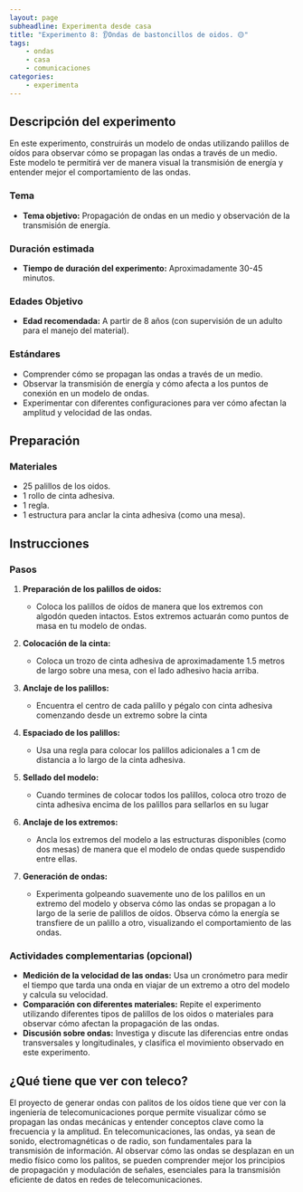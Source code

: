 ```yaml
---
layout: page
subheadline: Experimenta desde casa
title: "Experimento 8: 👂Ondas de bastoncillos de oidos. 🟡"
tags:
    - ondas
    - casa
    - comunicaciones 
categories:
    - experimenta
---
```


## Descripción del experimento

En este experimento, construirás un modelo de ondas utilizando palillos de oídos para observar cómo se propagan las ondas a través de un medio. Este modelo te permitirá ver de manera visual la transmisión de energía y entender mejor el comportamiento de las ondas.

### Tema

- **Tema objetivo:** Propagación de ondas en un medio y observación de la transmisión de energía.

### Duración estimada

- **Tiempo de duración del experimento:** Aproximadamente 30-45 minutos.

### Edades Objetivo

- **Edad recomendada:** A partir de 8 años (con supervisión de un adulto para el manejo del material).

### Estándares

- Comprender cómo se propagan las ondas a través de un medio.
- Observar la transmisión de energía y cómo afecta a los puntos de conexión en un modelo de ondas.
- Experimentar con diferentes configuraciones para ver cómo afectan la amplitud y velocidad de las ondas.

## Preparación

### Materiales

- 25 palillos de los oidos.
- 1 rollo de cinta adhesiva.
- 1 regla.
- 1 estructura para anclar la cinta adhesiva (como una mesa).

## Instrucciones

### Pasos

1. **Preparación de los palillos de oidos:**
   - Coloca los palillos de oídos de manera que los extremos con algodón queden intactos. Estos extremos actuarán como puntos de masa en tu modelo de ondas.

2. **Colocación de la cinta:**
   - Coloca un trozo de cinta adhesiva de aproximadamente 1.5 metros de largo sobre una mesa, con el lado adhesivo hacia arriba.

3. **Anclaje de los palillos:**
   - Encuentra el centro de cada palillo y pégalo con cinta adhesiva comenzando desde un extremo sobre la cinta

4. **Espaciado de los palillos:**
   - Usa una regla para colocar los palillos adicionales a 1 cm de distancia a lo largo de la cinta adhesiva.

5. **Sellado del modelo:**
   - Cuando termines de colocar todos los palillos, coloca otro trozo de cinta adhesiva encima de los palillos para sellarlos en su lugar

6. **Anclaje de los extremos:**
   - Ancla los extremos del modelo a las estructuras disponibles (como dos mesas) de manera que el modelo de ondas quede suspendido entre ellas.

7. **Generación de ondas:**
   - Experimenta golpeando suavemente uno de los palillos en un extremo del modelo y observa cómo las ondas se propagan a lo largo de la serie de palillos de oídos. Observa cómo la energía se transfiere de un palillo a otro, visualizando el comportamiento de las ondas.

### Actividades complementarias (opcional)

- **Medición de la velocidad de las ondas:** Usa un cronómetro para medir el tiempo que tarda una onda en viajar de un extremo a otro del modelo y calcula su velocidad.
- **Comparación con diferentes materiales:** Repite el experimento utilizando diferentes tipos de palillos de los oidos o materiales para observar cómo afectan la propagación de las ondas.
- **Discusión sobre ondas:** Investiga y discute las diferencias entre ondas transversales y longitudinales, y clasifica el movimiento observado en este experimento.


## ¿Qué tiene que ver con teleco?
El proyecto de generar ondas con palitos de los oídos tiene que ver con la ingeniería de telecomunicaciones porque permite visualizar cómo se propagan las ondas mecánicas y entender conceptos clave como la frecuencia y la amplitud. En telecomunicaciones, las ondas, ya sean de sonido, electromagnéticas o de radio, son fundamentales para la transmisión de información. Al observar cómo las ondas se desplazan en un medio físico como los palitos, se pueden comprender mejor los principios de propagación y modulación de señales, esenciales para la transmisión eficiente de datos en redes de telecomunicaciones.